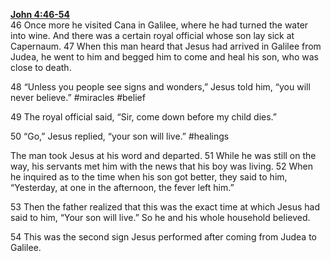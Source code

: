 **[John 4:46-54](http://www.blueletterbible.org/search/preSearch.cfm?Criteria=John+4.46-54&t=NIV)**  
46 Once more he visited Cana in Galilee, where he had turned the water into wine. And there was a certain royal official whose son lay sick at Capernaum. 47 When this man heard that Jesus had arrived in Galilee from Judea, he went to him and begged him to come and heal his son, who was close to death.

48 “Unless you people see signs and wonders,” Jesus told him, “you will never believe.” #miracles #belief

49 The royal official said, “Sir, come down before my child dies.”

50 “Go,” Jesus replied, “your son will live.” #healings

The man took Jesus at his word and departed. 51 While he was still on the way, his servants met him with the news that his boy was living. 52 When he inquired as to the time when his son got better, they said to him, “Yesterday, at one in the afternoon, the fever left him.”

53 Then the father realized that this was the exact time at which Jesus had said to him, “Your son will live.” So he and his whole household believed.

54 This was the second sign Jesus performed after coming from Judea to Galilee.